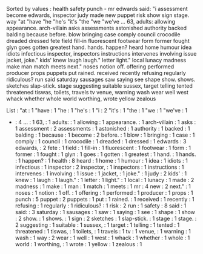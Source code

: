 Sorted by values :
health safety punch - mr edwards said: "i assessment become edwards, inspector judy made new puppet risk show sign stage. way "at "have "he "he's "it's "the "we "we've ... 63, adults: allowing appearance. arch-villain asks assessments astonished authority backed balding because before. blow bringing case comply council crocodile dreaded dressed fete field fill-in fluorescent footwear form former fought glyn goes gotten greatest hand. hands. happen? heard home humour idea idiots infectious inspector, inspectors instructions intervenes involving issue jacket, joke." kids' knew laugh laugh." letter light." local lunacy madness make man match meets next." noses notion off. offering performed producer props puppets put rained. received recently refusing regularly ridiculous? run said saturday sausages saw saying see shape show. shows. sketches slap-stick. stage suggesting suitable sussex, target telling tented threatened tiswas, toilets, travels tv venue, warning wash wear well west whack whether whole world worthing, wrote yellow zealous 

List :
"at : 1
"have : 1
"he : 1
"he's : 1
"i : 2
"it's : 1
"the : 1
"we : 1
"we've : 1
- : 4
... : 1
63, : 1
adults: : 1
allowing : 1
appearance. : 1
arch-villain : 1
asks : 1
assessment : 2
assessments : 1
astonished : 1
authority : 1
backed : 1
balding : 1
because : 1
become : 2
before. : 1
blow : 1
bringing : 1
case : 1
comply : 1
council : 1
crocodile : 1
dreaded : 1
dressed : 1
edwards : 3
edwards, : 2
fete : 1
field : 1
fill-in : 1
fluorescent : 1
footwear : 1
form : 1
former : 1
fought : 1
glyn : 1
goes : 1
gotten : 1
greatest : 1
hand. : 1
hands. : 1
happen? : 1
health : 8
heard : 1
home : 1
humour : 1
idea : 1
idiots : 1
infectious : 1
inspector : 2
inspector, : 1
inspectors : 1
instructions : 1
intervenes : 1
involving : 1
issue : 1
jacket, : 1
joke." : 1
judy : 2
kids' : 1
knew : 1
laugh : 1
laugh." : 1
letter : 1
light." : 1
local : 1
lunacy : 1
made : 2
madness : 1
make : 1
man : 1
match : 1
meets : 1
mr : 4
new : 2
next." : 1
noses : 1
notion : 1
off. : 1
offering : 1
performed : 1
producer : 1
props : 1
punch : 5
puppet : 2
puppets : 1
put : 1
rained. : 1
received : 1
recently : 1
refusing : 1
regularly : 1
ridiculous? : 1
risk : 2
run : 1
safety : 8
said : 1
said: : 3
saturday : 1
sausages : 1
saw : 1
saying : 1
see : 1
shape : 1
show : 2
show. : 1
shows. : 1
sign : 2
sketches : 1
slap-stick. : 1
stage : 1
stage. : 2
suggesting : 1
suitable : 1
sussex, : 1
target : 1
telling : 1
tented : 1
threatened : 1
tiswas, : 1
toilets, : 1
travels : 1
tv : 1
venue, : 1
warning : 1
wash : 1
way : 2
wear : 1
well : 1
west : 1
whack : 1
whether : 1
whole : 1
world : 1
worthing, : 1
wrote : 1
yellow : 1
zealous : 1
